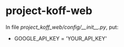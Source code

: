 # project-koff-web

In file *project\_koff\_web/config/\_\_init\_\_.py*, put:

- GOOGLE_API_KEY = 'YOUR_API_KEY'
